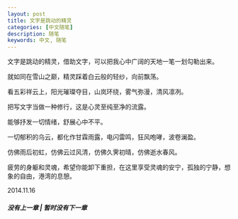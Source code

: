 ```yaml
---
layout: post
title: 文字是跳动的精灵
categories: [中文随笔]
description: 随笔
keywords: 中文, 随笔
---
```


文字是跳动的精灵，借助文字，可以把我心中广阔的天地一笔一划勾勒出来。

就如同在雪山之巅，精灵踩着白云般的轻纱，向前飘荡。

看五彩祥云上，阳光璀璨夺目，山岚环绕，雾气弥漫，清风凛冽。

把写文字当做一种修行，这是心灵至纯至净的流露。

能够抒发一切情绪，舒展心中不平。

一切郁积的乌云，都化作甘霖雨露，电闪雷鸣，狂风咆哮，波卷澜盈。

仿佛雨后初虹，仿佛云过风清，仿佛久霁初晴，仿佛逝水春风。

疲劳的身躯和灵魂，希望你能卸下重担，在这里享受灵魂的安宁，孤独的宁静，想象的自由，港湾的息憩。

2014.11.16 


##### 没有上一章 | 暂时没有下一章